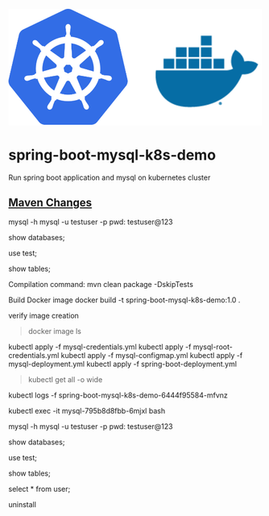 ![](./img/kubernetes-docker.svg)
# spring-boot-mysql-k8s-demo

Run spring boot application and mysql on kubernetes cluster

## [Maven Changes](#maven-changes)

mysql -h mysql -u testuser -p
pwd: testuser@123

show databases;

use test;

show tables;

Compilation command:
mvn clean package -DskipTests

Build Docker image
docker build -t spring-boot-mysql-k8s-demo:1.0 .

verify image creation
>docker image ls

kubectl apply -f mysql-credentials.yml
kubectl apply -f mysql-root-credentials.yml
kubectl apply -f mysql-configmap.yml
kubectl apply -f mysql-deployment.yml
kubectl apply -f spring-boot-deployment.yml

>kubectl get all -o wide

kubectl logs -f spring-boot-mysql-k8s-demo-6444f95584-mfvnz

kubectl exec -it mysql-795b8d8fbb-6mjxl bash

mysql -h mysql -u testuser -p
pwd: testuser@123

show databases;

use test;

show tables;

select * from user;

uninstall